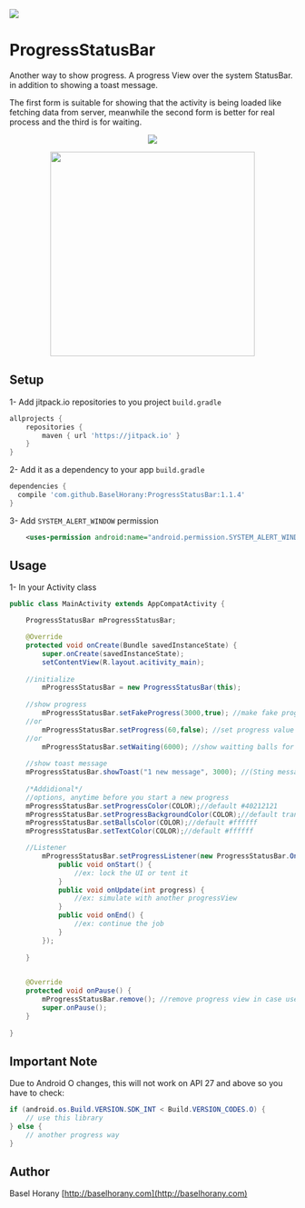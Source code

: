 [![](https://jitpack.io/v/BaselHorany/ProgressStatusBar.svg)](https://jitpack.io/#BaselHorany/ProgressStatusBar)


# ProgressStatusBar
Another way to show progress. A progress View over the system StatusBar.
in addition to showing a toast message.

<p align="left">
The first form is suitable for showing that the activity is being loaded like fetching data from server, meanwhile the second form is better for real process and the third is for waiting.
</p>

<p align="center">
  <img src="https://github.com/BaselHorany/ProgressStatusBar/blob/master/showcase.gif?raw=true" />
</p>

<p align="center">
  <img src="https://github.com/BaselHorany/ProgressStatusBar/blob/master/showtoast.png?raw=true" width="360" />
</p>


## Setup
1- Add jitpack.io repositories to you project `build.gradle`
```groovy 
allprojects {
	repositories {
	    maven { url 'https://jitpack.io' }
	}
}
```
2- Add it as a dependency to your app `build.gradle`
```groovy
dependencies {
  compile 'com.github.BaselHorany:ProgressStatusBar:1.1.4'
}
```
3- Add `SYSTEM_ALERT_WINDOW` permission
```xml
    <uses-permission android:name="android.permission.SYSTEM_ALERT_WINDOW" />
```

## Usage
1- In your Activity class

```java
public class MainActivity extends AppCompatActivity {

    ProgressStatusBar mProgressStatusBar;

    @Override
    protected void onCreate(Bundle savedInstanceState) {
        super.onCreate(savedInstanceState);
        setContentView(R.layout.acitivity_main);
	
	//initialize
        mProgressStatusBar = new ProgressStatusBar(this); 
	
	//show progress
        mProgressStatusBar.setFakeProgress(3000,true); //make fake progress from 0 to 100 in 3 sec. true/false for display the percentage text.
	//or
        mProgressStatusBar.setProgress(60,false); //set progress value manually
	//or
        mProgressStatusBar.setWaiting(6000); //show waitting balls for 6 sec.
	
	//show toast message
	mProgressStatusBar.showToast("1 new message", 3000); //(Sting message, int duratoion)
		
	/*Addidional*/
	//options, anytime before you start a new progress 
	mProgressStatusBar.setProgressColor(COLOR);//default #40212121
	mProgressStatusBar.setProgressBackgroundColor(COLOR);//default transparent or colorPrimaryDark
	mProgressStatusBar.setBallsColor(COLOR);//default #ffffff
	mProgressStatusBar.setTextColor(COLOR);//default #ffffff

	//Listener
        mProgressStatusBar.setProgressListener(new ProgressStatusBar.OnProgressListener() {
            public void onStart() {
                //ex: lock the UI or tent it
            }
            public void onUpdate(int progress) {
                //ex: simulate with another progressView
            }
            public void onEnd() {
                //ex: continue the job
            }
        });
	
    }
    

    @Override
    protected void onPause() {
        mProgressStatusBar.remove(); //remove progress view in case user went out before the progress end
        super.onPause();
    }
    
}
```

## Important Note
Due to Android O changes, this will not work on API 27 and above so you have to check:

```java
if (android.os.Build.VERSION.SDK_INT < Build.VERSION_CODES.O) {
    // use this library 
} else { 
    // another progress way 
}
```


## Author
Basel Horany 
[http://baselhorany.com](http://baselhorany.com)


